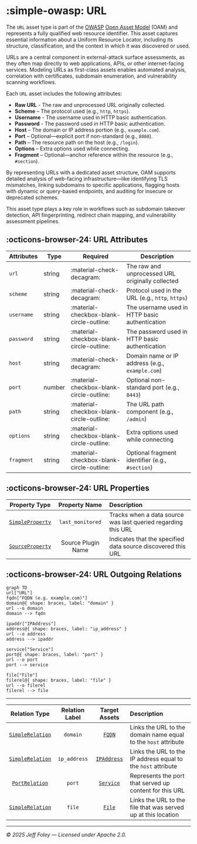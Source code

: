 # :simple-owasp: URL

The `URL` asset type is part of the [OWASP](https://owasp.org) [Open Asset Model](https://github.com/owasp-amass/open-asset-model) (OAM) and represents a fully qualified web resource identifier. This asset captures essential information about a Uniform Resource Locator, including its structure, classification, and the context in which it was discovered or used.

URLs are a central component in external-attack surface assessments, as they often map directly to web applications, APIs, or other internet-facing services. Modeling URLs as first-class assets enables automated analysis, correlation with certificates, subdomain enumeration, and vulnerability scanning workflows.

Each `URL` asset includes the following attributes:

- **Raw URL** - The raw and unprocessed URL originally collected.
- **Scheme** – The protocol used (e.g., `http`, `https`).
- **Username** - The username used in HTTP basic authentication.
- **Password** - The password used in HTTP basic authentication.
- **Host** – The domain or IP address portion (e.g., `example.com`).
- **Port** – Optional—explicit port if non-standard (e.g., `8080`).
- **Path** – The resource path on the host (e.g., `/login`).
- **Options** – Extra options used while connecting.
- **Fragment** – Optional—anchor reference within the resource (e.g., `#section`).

By representing URLs with a dedicated asset structure, OAM supports detailed analysis of web-facing infrastructure—like identifying TLS mismatches, linking subdomains to specific applications, flagging hosts with dynamic or query-based endpoints, and auditing for insecure or deprecated schemes.

This asset type plays a key role in workflows such as subdomain takeover detection, API fingerprinting, redirect chain mapping, and vulnerability assessment pipelines.

## :octicons-browser-24: URL Attributes

| Attributes       | Type   | Required | Description |
|------------------|--------|----------|-------------|
| `url`            | string | :material-check-decagram: | The raw and unprocessed URL originally collected |
| `scheme`         | string | :material-check-decagram: | Protocol used in the URL (e.g., `http`, `https`) |
| `username`       | string | :material-checkbox-blank-circle-outline: | The username used in HTTP basic authentication |
| `password`       | string | :material-checkbox-blank-circle-outline: | The password used in HTTP basic authentication |
| `host`           | string | :material-check-decagram: | Domain name or IP address (e.g., `example.com`) |
| `port`           | number | :material-checkbox-blank-circle-outline: | Optional non-standard port (e.g., `8443`) |
| `path`           | string | :material-checkbox-blank-circle-outline: | The URL path component (e.g., `/admin`) |
| `options`        | string | :material-checkbox-blank-circle-outline: | Extra options used while connecting |
| `fragment`       | string | :material-checkbox-blank-circle-outline: | Optional fragment identifier (e.g., `#section`) |

## :octicons-browser-24: URL Properties

| Property Type       | Property Name       | Description   |
| :-----------------: | :-----------------: | :------------ |
| [`SimpleProperty`](../properties/simple_property.md) | `last_monitored` | Tracks when a data source was last queried regarding this URL |
| [`SourceProperty`](../properties/source_property.md) | Source Plugin Name | Indicates that the specified data source discovered this URL |

## :octicons-browser-24: URL Outgoing Relations

```mermaid
graph TD
url["URL"]
fqdn["FQDN (e.g. example.com)"]
domain@{ shape: braces, label: "domain" }
url --o domain
domain --> fqdn

ipaddr["IPAddress"]
address@{ shape: braces, label: "ip_address" }
url --o address
address --> ipaddr

service["Service"]
port@{ shape: braces, label: "port" }
url --o port
port --> service

file["File"]
filerel@{ shape: braces, label: "file" }
url --o filerel
filerel --> file
```

---

| Relation Type       | Relation Label     | Target Assets    | Description   |
| :-----------------: | :----------------: | :--------------: | :------------ |
| [`SimpleRelation`](../relations/simple_relation.md) | `domain` | [`FQDN`](./fqdn.md) | Links the URL to the domain name equal to the `host` attribute |
| [`SimpleRelation`](../relations/simple_relation.md) | `ip_address` | [`IPAddress`](./ip_address.md) | Links the URL to the IP address equal to the `host` attribute |
| [`PortRelation`](../relations/port_relation.md) | `port` | [`Service`](./service.md) | Represents the port that served up content for this URL |
| [`SimpleRelation`](../relations/simple_relation.md) | `file` | [`File`](./file.md) | Links the URL to the file that was served up at this location |

---

*© 2025 Jeff Foley — Licensed under Apache 2.0.*
